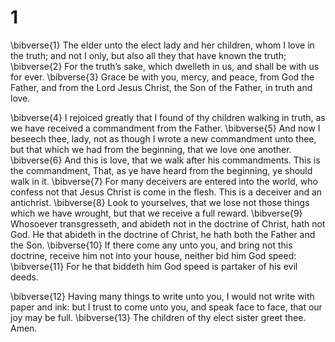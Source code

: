 # 1 
\bibverse{1} The elder unto the elect lady and her children, whom I love in the truth; and not I only, but also all they that have known the truth; \bibverse{2} For the truth’s sake, which dwelleth in us, and shall be with us for ever. \bibverse{3} Grace be with you, mercy, and peace, from God the Father, and from the Lord Jesus Christ, the Son of the Father, in truth and love. 

\bibverse{4} I rejoiced greatly that I found of thy children walking in truth, as we have received a commandment from the Father. \bibverse{5} And now I beseech thee, lady, not as though I wrote a new commandment unto thee, but that which we had from the beginning, that we love one another. \bibverse{6} And this is love, that we walk after his commandments. This is the commandment, That, as ye have heard from the beginning, ye should walk in it. \bibverse{7} For many deceivers are entered into the world, who confess not that Jesus Christ is come in the flesh. This is a deceiver and an antichrist. \bibverse{8} Look to yourselves, that we lose not those things which we have wrought, but that we receive a full reward. \bibverse{9} Whosoever transgresseth, and abideth not in the doctrine of Christ, hath not God. He that abideth in the doctrine of Christ, he hath both the Father and the Son. \bibverse{10} If there come any unto you, and bring not this doctrine, receive him not into your house, neither bid him God speed: \bibverse{11} For he that biddeth him God speed is partaker of his evil deeds. 

\bibverse{12} Having many things to write unto you, I would not write with paper and ink: but I trust to come unto you, and speak face to face, that our joy may be full. \bibverse{13} The children of thy elect sister greet thee. Amen. 